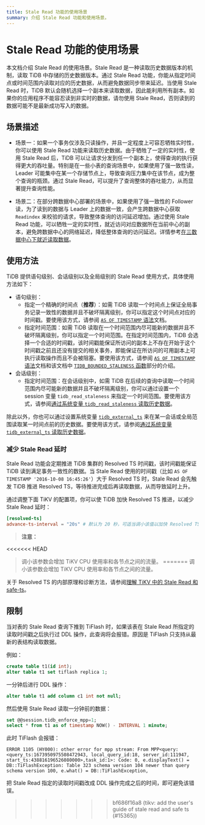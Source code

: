 ```yaml
---
title: Stale Read 功能的使用场景
summary: 介绍 Stale Read 功能和使用场景。
---
```


# Stale Read 功能的使用场景

本文档介绍 Stale Read 的使用场景。Stale Read 是一种读取历史数据版本的机制，读取 TiDB 中存储的历史数据版本。通过 Stale Read 功能，你能从指定时间点或时间范围内读取对应的历史数据，从而避免数据同步带来延迟。当使用 Stale Read 时，TiDB 默认会随机选择一个副本来读取数据，因此能利用所有副本。如果你的应用程序不能容忍读到非实时的数据，请勿使用 Stale Read，否则读到的数据可能不是最新成功写入的数据。

## 场景描述

+ 场景一：如果一个事务仅涉及只读操作，并且一定程度上可容忍牺牲实时性，你可以使用 Stale Read 功能来读取历史数据。由于牺牲了一定的实时性，使用 Stale Read 后，TiDB 可以让请求分发到任一个副本上，使得查询的执行获得更大的吞吐量。特别是在一些小表的查询场景中，如果使用了强一致性读，Leader 可能集中在某一个存储节点上，导致查询压力集中在该节点，成为整个查询的瓶颈。通过 Stale Read，可以提升了查询整体的吞吐能力，从而显著提升查询性能。

+ 场景二：在部分跨数据中心部署的场景中，如果使用了强一致性的 Follower 读，为了读到的数据与 Leader 上的数据一致，会产生跨数据中心获取 `Readindex` 来校验的请求，导致整体查询的访问延迟增加。通过使用 Stale Read 功能，可以牺牲一定的实时性，就近访问对应数据所在当前中心的副本，避免跨数据中心的网络延迟，降低整体查询的访问延迟。详情参考[在三数据中心下就近读取数据](/best-practices/three-dc-local-read.md)。

## 使用方法

TiDB 提供语句级别、会话级别以及全局级别的 Stale Read 使用方式，具体使用方法如下：

- 语句级别：
    - 指定一个精确的时间点（**推荐**）：如需 TiDB 读取一个时间点上保证全局事务记录一致性的数据并且不破坏隔离级别，你可以指定这个时间点对应的时间戳。要使用该方式，请参阅 [`AS OF TIMESTAMP` 语法](/as-of-timestamp.md#语法方式)文档。
    - 指定时间范围：如需 TiDB 读取在一个时间范围内尽可能新的数据并且不破坏隔离级别，你可以指定一个时间范围。在指定时间范围内，TiDB 会选择一个合适的时间戳，该时间戳能保证所访问的副本上不存在开始于这个时间戳之前且还没有提交的相关事务，即能保证在所访问的可用副本上可执行读取操作而且不会被阻塞。要使用该方式，请参阅 [`AS OF TIMESTAMP` 语法](/as-of-timestamp.md#语法方式)文档和该文档中 [`TIDB_BOUNDED_STALENESS` 函数](/as-of-timestamp.md#语法方式)部分的介绍。
- 会话级别：
    - 指定时间范围：在会话级别中，如需 TiDB 在后续的查询中读取一个时间范围内尽可能新的数据并且不破坏隔离级别，你可以通过设置一个 session 变量 `tidb_read_staleness` 来指定一个时间范围。要使用该方式，请参阅[通过系统变量 `tidb_read_staleness` 读取历史数据](/tidb-read-staleness.md)。

除此以外，你也可以通过设置系统变量 [`tidb_external_ts`](/system-variables.md#tidb_external_ts-从-v640-版本开始引入) 来在某一会话或全局范围读取某一时间点前的历史数据。要使用该方式，请参阅[通过系统变量 `tidb_external_ts` 读取历史数据](/tidb-external-ts.md)。

### 减少 Stale Read 延时

Stale Read 功能会定期推进 TiDB 集群的 Resolved TS 时间戳，该时间戳能保证 TiDB 读到满足事务一致性的数据。当 Stale Read 使用的时间戳（比如 `AS OF TIMESTAMP '2016-10-08 16:45:26'`）大于 Resolved TS 时，Stale Read 会先触发 TiDB 推进 Resolved TS，等待推进完成后再读取数据，从而导致延时上升。

通过调整下面 TiKV 的配置项，你可以使 TiDB 加快 Resolved TS 推进，以减少 Stale Read 延时：

```toml
[resolved-ts]
advance-ts-interval = "20s" # 默认为 20 秒，可适当调小该值以加快 Resolved TS 推进，比如调整为 1 秒。
```

> **注意：**
>
<<<<<<< HEAD
> 调小该参数会增加 TiKV CPU 使用率和各节点之间的流量。
=======
> 调小该参数会增加 TiKV CPU 使用率和各节点之间的流量。

关于 Resolved TS 的内部原理和诊断方法，请参阅[理解 TiKV 中的 Stale Read 和 safe-ts](/troubleshoot-stale-read.md)。

## 限制

当对表的 Stale Read 查询下推到 TiFlash 时，如果该表在 Stale Read 所指定的读取时间戳之后执行过 DDL 操作，此查询将会报错。原因是 TiFlash 只支持从最新的表结构读取数据。

例如：

```sql
create table t1(id int);
alter table t1 set tiflash replica 1;
```

一分钟后进行 DDL 操作：

```sql
alter table t1 add column c1 int not null;
```

然后使用 Stale Read 读取一分钟前的数据：

```sql
set @@session.tidb_enforce_mpp=1;
select * from t1 as of timestamp NOW() - INTERVAL 1 minute;
```

此时 TiFlash 会报错：

```
ERROR 1105 (HY000): other error for mpp stream: From MPP<query:<query_ts:1673950975508472943, local_query_id:18, server_id:111947, start_ts:438816196526080000>,task_id:1>: Code: 0, e.displayText() = DB::TiFlashException: Table 323 schema version 104 newer than query schema version 100, e.what() = DB::TiFlashException,
```

把 Stale Read 指定的读取时间戳改成 DDL 操作完成之后的时间，即可避免该错误。
>>>>>>> bf686f16a8 (tikv: add the user's guide of stale read and safe ts (#15365))
